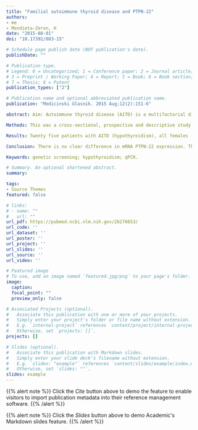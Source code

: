 ```yaml
---
title: "Familial autoimmune thyroid disease and PTPN-22"
authors:
- me
- Mendieta-Zeron, H
date: "2015-08-01"
doi: "10.17392/803-15"

# Schedule page publish date (NOT publication's date).
publishDate: ""

# Publication type.
# Legend: 0 = Uncategorized; 1 = Conference paper; 2 = Journal article;
# 3 = Preprint / Working Paper; 4 = Report; 5 = Book; 6 = Book section;
# 7 = Thesis; 8 = Patent
publication_types: ["2"]

# Publication name and optional abbreviated publication name.
publication: "Medicinski Glasnik. 2015 Aug;12(2):151-6"

abstract: Aim: Autoimmune thyroid disease (AITD) is a multifactorial disease with a genetic predisposition. The protein tyrosine phosphatase-22 (PTPN-22) gene is a powerful inhibitor of T-cell activation. The aim of this study was to compare messenger RNA (mRNA) PTPN22 expression between healthy persons and patients with hypothyroidism and with their affected relatives.

Methods: This was a cross-sectional, prospective and descriptive study. DNA was extracted from leukocytes (4,000-10,000 cells) using the Magna Pure LC 2.0 Instrument and MagNA Pure LC RNA Isolation Kit I (Roche, Germany). A real-time polymerase reaction (qPCR) was performed utilizing the primer sets specific for the PTPN-22 gene, and the succinate dehydrogenase complex, the subunit A, Flavoprotein (Fp) (SDHA) constitutive gene. All reactions were performed with the 7500 Fast Real Time PCR System (Applied Biosystems, Applera International, Inc. Cheshire, UK) employing the SYBR Advantage qPCR Premix Kit (Clontech, USA).

Results: Twenty five patients with AITD (hypothyroidism), all females (mean age 39.6 ± 11.8 years) and 23 control subjects (mean age 24.4 ± 4.2 years) were included in the study. There was no statistical difference between both groups in PTPN-22 mRNA expression (p = 0.125).

Conclusion: There is no clear difference in mRNA PTPN-22 expression. The ideal genes for a systematic screening for familial AITD are yet to be found.

Keywords: genetic screening; hypothyroidism; qPCR.

# Summary. An optional shortened abstract.
summary:

tags:
- Source Themes
featured: false

# links:
# - name: ""
#   url: ""
url_pdf: https://pubmed.ncbi.nlm.nih.gov/26276653/
url_code: ''
url_dataset: ''
url_poster: ''
url_project: ''
url_slides: ''
url_source: ''
url_video: ''

# Featured image
# To use, add an image named `featured.jpg/png` to your page's folder. 
image:
  caption: 
  focal_point: ""
  preview_only: false

# Associated Projects (optional).
#   Associate this publication with one or more of your projects.
#   Simply enter your project's folder or file name without extension.
#   E.g. `internal-project` references `content/project/internal-project/index.md`.
#   Otherwise, set `projects: []`.
projects: []

# Slides (optional).
#   Associate this publication with Markdown slides.
#   Simply enter your slide deck's filename without extension.
#   E.g. `slides: "example"` references `content/slides/example/index.md`.
#   Otherwise, set `slides: ""`.
slides: example
---
```


{{% alert note %}}
Click the *Cite* button above to demo the feature to enable visitors to import publication metadata into their reference management software.
{{% /alert %}}

{{% alert note %}}
Click the *Slides* button above to demo Academic's Markdown slides feature.
{{% /alert %}}


